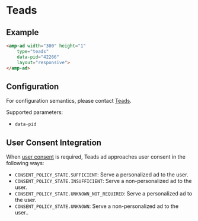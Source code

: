 <!---
Copyright 2015 The AMP HTML Authors. All Rights Reserved.

Licensed under the Apache License, Version 2.0 (the "License");
you may not use this file except in compliance with the License.
You may obtain a copy of the License at

      http://www.apache.org/licenses/LICENSE-2.0

Unless required by applicable law or agreed to in writing, software
distributed under the License is distributed on an "AS-IS" BASIS,
WITHOUT WARRANTIES OR CONDITIONS OF ANY KIND, either express or implied.
See the License for the specific language governing permissions and
limitations under the License.
-->

# Teads

## Example

```html
<amp-ad width="300" height="1"
    type="teads"
    data-pid="42266"
    layout="responsive">
</amp-ad>
```

## Configuration

For configuration semantics, please contact [Teads](http://teads.tv/fr/contact/).

Supported parameters:

- `data-pid`

## User Consent Integration

When [user consent](https://github.com/ampproject/amphtml/blob/master/extensions/amp-consent/amp-consent.md#blocking-behaviors) is required, Teads ad approaches user consent in the following ways:

- `CONSENT_POLICY_STATE.SUFFICIENT`: Serve a personalized ad to the user.
- `CONSENT_POLICY_STATE.INSUFFICIENT`: Serve a non-personalized ad to the user.
- `CONSENT_POLICY_STATE.UNKNOWN_NOT_REQUIRED`: Serve a personalized ad to the user.
- `CONSENT_POLICY_STATE.UNKNOWN`: Serve a non-personalized ad to the user..
